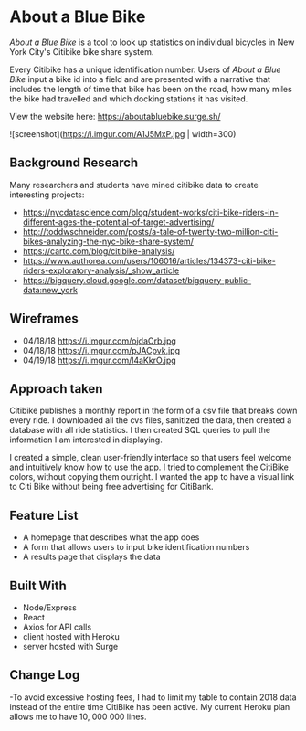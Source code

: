 # About a Blue Bike

_About a Blue Bike_ is a tool to look up statistics on individual bicycles in New York City's Citibike bike share system. 

Every Citibike has a unique identification number. Users of _About a Blue Bike_ input a bike id into a field and are presented with a narrative that includes the length of time that bike has been on the road, how many miles the bike had travelled and which docking stations it has visited.

View the website here: https://aboutabluebike.surge.sh/

![screenshot](https://i.imgur.com/A1J5MxP.jpg | width=300)

## Background Research
Many researchers and students have mined citibike data to create interesting projects:
- https://nycdatascience.com/blog/student-works/citi-bike-riders-in-different-ages-the-potential-of-target-advertising/
- http://toddwschneider.com/posts/a-tale-of-twenty-two-million-citi-bikes-analyzing-the-nyc-bike-share-system/
- https://carto.com/blog/citibike-analysis/
- https://www.authorea.com/users/106016/articles/134373-citi-bike-riders-exploratory-analysis/_show_article
- https://bigquery.cloud.google.com/dataset/bigquery-public-data:new_york

## Wireframes
- 04/18/18 https://i.imgur.com/ojdaOrb.jpg
- 04/18/18 https://i.imgur.com/pJACpvk.jpg
- 04/19/18 https://i.imgur.com/l4aKkrO.jpg

## Approach taken
Citibike publishes a monthly report in the form of a csv file that breaks down every ride. I downloaded all the cvs files, sanitized the data, then created a database with all ride statistics. I then created SQL queries to pull the information I am interested in displaying.

I created a simple, clean user-friendly interface so that users feel welcome and intuitively know how to use the app. I tried to complement the CitiBike colors, without copying them outright. I wanted the app to have a visual link to Citi Bike without being free advertising for CitiBank.

## Feature List
- A homepage that describes what the app does
- A form that allows users to input bike identification numbers
- A results page that displays the data

## Built With
- Node/Express
- React
- Axios for API calls
- client hosted with Heroku
- server hosted with Surge

## Change Log
-To avoid excessive hosting fees, I had to limit my table to contain 2018 data instead of the entire time CitiBike has been active. My current Heroku plan allows me to have 10, 000 000 lines. 
